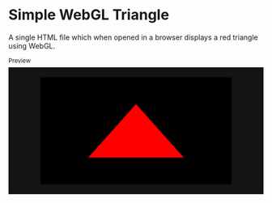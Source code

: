 # Simple WebGL Triangle
A single HTML file which when opened in a browser displays a red triangle using WebGL.

<sup>Preview</sup>
<img src=".github/webgl-triangle.png" />
